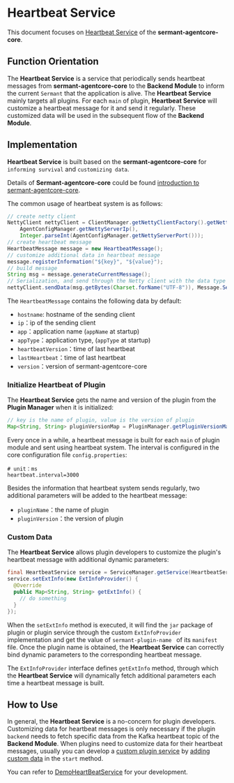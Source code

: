# Heartbeat Service

This document focuses on [Heartbeat Service](https://github.com/huaweicloud/Sermant/tree/develop/sermant-agentcore/sermant-agentcore-core/src/main/java/com/huaweicloud/sermant/core/service/heartbeat) of the **sermant-agentcore-core**.

## Function Orientation

The **Heartbeat Service** is a service that periodically sends heartbeat messages from **sermant-agentcore-core** to the **Backend Module** to inform the current `Sermant` that the application is alive. The **Heartbeat Service** mainly targets all plugins. For each `main` of plugin, **Heartbeat Service** will customize a heartbeat message for it and send it regularly. These customized data will be used in the subsequent flow of the **Backend Module**.

## Implementation

**Heartbeat Service** is built based on the **sermant-agentcore-core** for `informing survival` and `customizing data`.

Details of **Sermant-agentcore-core** could be found [introduction to sermant-agentcore-core](./agentcore.md#Core-Service-System).

The common usage of heartbeat system is as follows:

```java
// create netty client
NettyClient nettyClient = ClientManager.getNettyClientFactory().getNettyClient(
    AgentConfigManager.getNettyServerIp(), 
    Integer.parseInt(AgentConfigManager.getNettyServerPort()));
// create heartbeat message
HeartbeatMessage message = new HeartbeatMessage();
// customize additional data in heartbeat message
message.registerInformation("${key}", "${value}");
// build message
String msg = message.generateCurrentMessage();
// Serialization, and send through the Netty client with the data type annotated as heartbeat
nettyClient.sendData(msg.getBytes(Charset.forName("UTF-8")), Message.ServiceData.DataType.SERVICE_HEARTBEAT);
```

The `HeartbeatMessage` contains the following data by default:

- `hostname`: hostname of the sending client
- `ip`：ip of the sending client
- `app`：application name (`appName` at startup)
- `appType`：application type, (`appType` at startup)
- `heartbeatVersion`：time of last heartbeat
- `lastHeartbeat`：time of last heartbeat
- `version`：version of sermant-agentcore-core

### Initialize Heartbeat of Plugin 

The **Heartbeat Service** gets the name and version of the plugin from the **Plugin Manager** when it is initialized:
```java
// key is the name of plugin, value is the version of plugin
Map<String, String> pluginVersionMap = PluginManager.getPluginVersionMap();
```

Every once in a while, a heartbeat message is built for each `main` of plugin module and sent using heartbeat system. The interval is configured in the core configuration file `config.properties`:
```properties
# unit：ms
heartbeat.interval=3000
```

Besides the information that heartbeat system sends regularly, two additional parameters will be added to the heartbeat message:

- `pluginName`：the name of plugin
- `pluginVersion`：the version of plugin

### Custom Data

The **Heartbeat Service** allows plugin developers to customize the plugin's heartbeat message with additional dynamic parameters:
```java
final HeartbeatService service = ServiceManager.getService(HeartbeatService.class);
service.setExtInfo(new ExtInfoProvider() {
  @Override
  public Map<String, String> getExtInfo() {
    // do something
  }
});
```

When the `setExtInfo` method is executed, it will find the `jar` package of plugin or plugin service through the custom `ExtInfoProvider` implementation and get the value of `sermant-plugin-name ` of its `manifest` file. Once the plugin name is obtained, the **Heartbeat Service** can correctly bind dynamic parameters to the corresponding heartbeat message.

The `ExtInfoProvider` interface defines `getExtInfo` method, through which the **Heartbeat Service** will dynamically fetch additional parameters each time a heartbeat message is built.

## How to Use

In general, the **Heartbeat Service** is a no-concern for plugin developers. Customizing data for heartbeat messages is only necessary if the plugin `backend` needs to fetch specific data from the Kafka heartbeat topic of the **Backend Module**. When plugins need to customize data for their heartbeat messages, usually you can develop a [custom plugin service](../DeveloperGuide/dev-plugin.md#Plugin-Service) by [adding custom data](#Custom-Data) in the `start` method.

You can refer to [DemoHeartBeatService](https://github.com/huaweicloud/Sermant-examples/tree/main/sermant-template/template/template-plugin/src/main/java/com/huawei/example/demo/service/DemoHeartBeatService.java) for your development.
